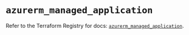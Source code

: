 # `azurerm_managed_application`

Refer to the Terraform Registry for docs: [`azurerm_managed_application`](https://registry.terraform.io/providers/hashicorp/azurerm/3.96.0/docs/resources/managed_application).
